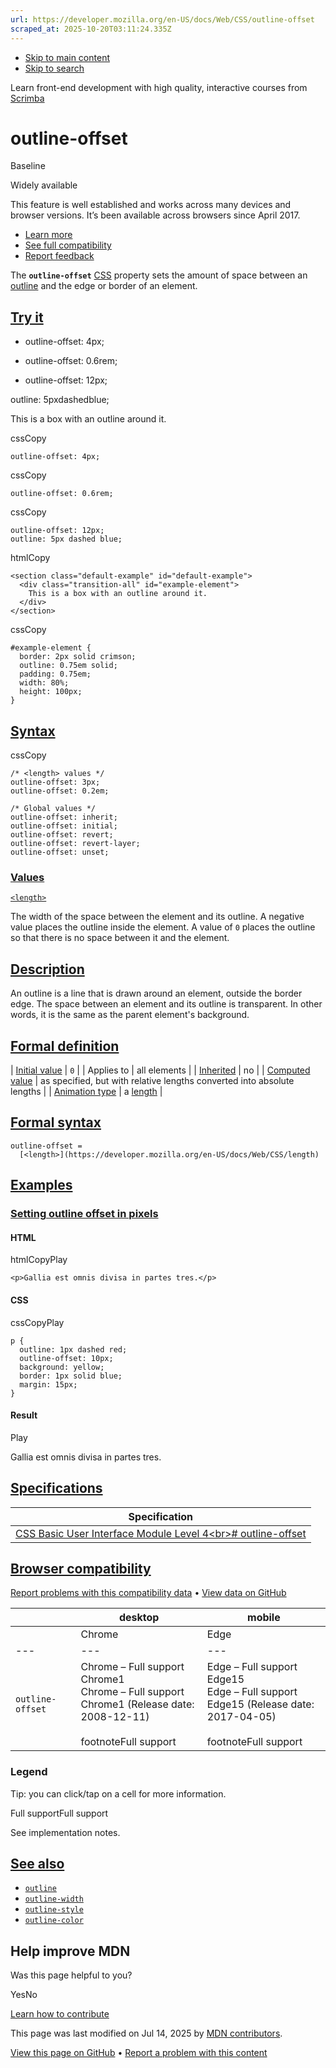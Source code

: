 ```yaml
---
url: https://developer.mozilla.org/en-US/docs/Web/CSS/outline-offset
scraped_at: 2025-10-20T03:11:24.335Z
---
```


- [Skip to main content](https://developer.mozilla.org/en-US/docs/Web/CSS/outline-offset#content)
- [Skip to search](https://developer.mozilla.org/en-US/docs/Web/CSS/outline-offset#search)

Learn front-end development with high quality, interactive courses
from
[Scrimba](https://scrimba.com/learn/frontend?via=mdn)

# outline-offset


Baseline

Widely available


This feature is well established and works across many devices and browser versions. It’s been available across browsers since ⁨April 2017⁩.


- [Learn more](https://developer.mozilla.org/en-US/docs/Glossary/Baseline/Compatibility)
- [See full compatibility](https://developer.mozilla.org/en-US/docs/Web/CSS/outline-offset#browser_compatibility)
- [Report feedback](https://survey.alchemer.com/s3/7634825/MDN-baseline-feedback?page=%2Fen-US%2Fdocs%2FWeb%2FCSS%2Foutline-offset&level=high)

The **`outline-offset`** [CSS](https://developer.mozilla.org/en-US/docs/Web/CSS) property sets the amount of space between an [outline](https://developer.mozilla.org/en-US/docs/Web/CSS/outline) and the edge or border of an element.

## [Try it](https://developer.mozilla.org/en-US/docs/Web/CSS/outline-offset\#try_it)

- outline-offset: 4px;

- outline-offset: 0.6rem;

- outline-offset: 12px;



outline: 5pxdashedblue;


This is a box with an outline around it.


cssCopy

```
outline-offset: 4px;

```

cssCopy

```
outline-offset: 0.6rem;

```

cssCopy

```
outline-offset: 12px;
outline: 5px dashed blue;

```

htmlCopy

```
<section class="default-example" id="default-example">
  <div class="transition-all" id="example-element">
    This is a box with an outline around it.
  </div>
</section>

```

cssCopy

```
#example-element {
  border: 2px solid crimson;
  outline: 0.75em solid;
  padding: 0.75em;
  width: 80%;
  height: 100px;
}

```

## [Syntax](https://developer.mozilla.org/en-US/docs/Web/CSS/outline-offset\#syntax)

cssCopy

```
/* <length> values */
outline-offset: 3px;
outline-offset: 0.2em;

/* Global values */
outline-offset: inherit;
outline-offset: initial;
outline-offset: revert;
outline-offset: revert-layer;
outline-offset: unset;

```

### [Values](https://developer.mozilla.org/en-US/docs/Web/CSS/outline-offset\#values)

[`<length>`](https://developer.mozilla.org/en-US/docs/Web/CSS/length)

The width of the space between the element and its outline. A negative value places the outline inside the element. A value of `0` places the outline so that there is no space between it and the element.

## [Description](https://developer.mozilla.org/en-US/docs/Web/CSS/outline-offset\#description)

An outline is a line that is drawn around an element, outside the border edge. The space between an element and its outline is transparent. In other words, it is the same as the parent element's background.

## [Formal definition](https://developer.mozilla.org/en-US/docs/Web/CSS/outline-offset\#formal_definition)

| [Initial value](https://developer.mozilla.org/en-US/docs/Web/CSS/CSS_cascade/Value_processing#initial_value) | `0` |
| Applies to | all elements |
| [Inherited](https://developer.mozilla.org/en-US/docs/Web/CSS/CSS_cascade/Inheritance) | no |
| [Computed value](https://developer.mozilla.org/en-US/docs/Web/CSS/CSS_cascade/Value_processing#computed_value) | as specified, but with relative lengths converted into absolute lengths |
| [Animation type](https://developer.mozilla.org/en-US/docs/Web/CSS/CSS_animated_properties) | a [length](https://developer.mozilla.org/en-US/docs/Web/CSS/length#interpolation "Values of the <length> CSS data type are interpolated as real, floating-point numbers.") |

## [Formal syntax](https://developer.mozilla.org/en-US/docs/Web/CSS/outline-offset\#formal_syntax)

```
outline-offset =
  [<length>](https://developer.mozilla.org/en-US/docs/Web/CSS/length)

```

## [Examples](https://developer.mozilla.org/en-US/docs/Web/CSS/outline-offset\#examples)

### [Setting outline offset in pixels](https://developer.mozilla.org/en-US/docs/Web/CSS/outline-offset\#setting_outline_offset_in_pixels)

#### HTML

htmlCopyPlay

```
<p>Gallia est omnis divisa in partes tres.</p>

```

#### CSS

cssCopyPlay

```
p {
  outline: 1px dashed red;
  outline-offset: 10px;
  background: yellow;
  border: 1px solid blue;
  margin: 15px;
}

```

#### Result

Play

Gallia est omnis divisa in partes tres.

## [Specifications](https://developer.mozilla.org/en-US/docs/Web/CSS/outline-offset\#specifications)

| Specification |
| --- |
| [CSS Basic User Interface Module Level 4\<br>\# outline-offset](https://drafts.csswg.org/css-ui/#outline-offset) |

## [Browser compatibility](https://developer.mozilla.org/en-US/docs/Web/CSS/outline-offset\#browser_compatibility)

[Report problems with this compatibility data](https://developer.mozilla.org/en-US/docs/Web/CSS/outline-offset# "Report an issue with this compatibility data") •
[View data on GitHub](https://github.com/mdn/browser-compat-data/tree/main/css/properties/outline-offset.json "File: ⁨css/properties/outline-offset.json⁩")

|  | desktop | mobile |
| --- | --- | --- |
|  | Chrome | Edge | Firefox | Opera | Safari | Chrome Android | Firefox for Android | Opera Android | Safari on iOS | Samsung Internet | WebView Android | WebView on iOS |
| --- | --- | --- | --- | --- | --- | --- | --- | --- | --- | --- | --- | --- |
| `outline-offset` | Chrome – Full support<br>Chrome1<br>Chrome – Full support<br>Chrome1 (Release date: ⁨2008-12-11⁩)<br> <br>footnoteFull support | Edge – Full support<br>Edge15<br>Edge – Full support<br>Edge15 (Release date: ⁨2017-04-05⁩)<br> <br>footnoteFull support | Firefox – Full support<br>Firefox1.5<br>footnote<br>Firefox – Full support<br>Firefox1.5 (Release date: ⁨2005-11-29⁩)<br> <br>footnote<br>footnoteBefore Firefox 88, an outline does not follow the shape of `border-radius`. | Opera – Full support<br>Opera9.5<br>Opera – Full support<br>Opera9.5 (Release date: ⁨2008-06-12⁩)<br> <br>footnoteFull support | Safari – Full support<br>Safari1.2<br>Safari – Full support<br>Safari1.2 (Release date: ⁨2004-02-02⁩)<br> <br>footnoteFull support | Chrome Android – Full support<br>Chrome Android18<br>Chrome Android – Full support<br>Chrome Android18 (Release date: ⁨2012-06-27⁩)<br> <br>footnoteFull support | Firefox for Android – Full support<br>Firefox for Android4<br>footnote<br>Firefox for Android – Full support<br>Firefox for Android4 (Release date: ⁨2011-03-29⁩)<br> <br>footnote<br>footnoteBefore Firefox for Android 88, an outline does not follow the shape of `border-radius`. | Opera Android – Full support<br>Opera Android14<br>Opera Android – Full support<br>Opera Android14 (Release date: ⁨2013-05-21⁩)<br> <br>footnoteFull support | Safari on iOS – Full support<br>Safari on iOS1<br>Safari on iOS – Full support<br>Safari on iOS1 (Release date: ⁨2007-06-29⁩)<br> <br>footnoteFull support | Samsung Internet – Full support<br>Samsung Internet1<br>Samsung Internet – Full support<br>Samsung Internet1 (Release date: ⁨2013-04-27⁩)<br> <br>footnoteFull support | WebView Android – Full support<br>WebView Android37<br>WebView Android – Full support<br>WebView Android37 (Release date: ⁨2014-09-03⁩)<br> <br>footnoteFull support | WebView on iOS – Full support<br>WebView on iOS1<br>WebView on iOS – Full support<br>WebView on iOS1 (Release date: ⁨2007-06-29⁩)<br> <br>footnoteFull support |

### Legend

Tip: you can click/tap on a cell for more information.


Full supportFull support

See implementation notes.

## [See also](https://developer.mozilla.org/en-US/docs/Web/CSS/outline-offset\#see_also)

- [`outline`](https://developer.mozilla.org/en-US/docs/Web/CSS/outline)
- [`outline-width`](https://developer.mozilla.org/en-US/docs/Web/CSS/outline-width)
- [`outline-style`](https://developer.mozilla.org/en-US/docs/Web/CSS/outline-style)
- [`outline-color`](https://developer.mozilla.org/en-US/docs/Web/CSS/outline-color)

## Help improve MDN

Was this page helpful to you?

YesNo

[Learn how to contribute](https://developer.mozilla.org/en-US/docs/MDN/Community/Getting_started)

This page was last modified on ⁨Jul 14, 2025⁩ by [MDN contributors](https://developer.mozilla.org/en-US/docs/Web/CSS/outline-offset/contributors.txt).


[View this page on GitHub](https://github.com/mdn/content/blob/main/files/en-us/web/css/outline-offset/index.md?plain=1 "Folder: ⁨en-us/web/css/outline-offset⁩ (Opens in a new tab)") • [Report a problem with this content](https://github.com/mdn/content/issues/new?template=page-report.yml&mdn-url=https%3A%2F%2Fdeveloper.mozilla.org%2Fen-US%2Fdocs%2FWeb%2FCSS%2Foutline-offset&metadata=%3C%21--+Do+not+make+changes+below+this+line+--%3E%0A%3Cdetails%3E%0A%3Csummary%3EPage+report+details%3C%2Fsummary%3E%0A%0A*+Folder%3A+%60en-us%2Fweb%2Fcss%2Foutline-offset%60%0A*+MDN+URL%3A+https%3A%2F%2Fdeveloper.mozilla.org%2Fen-US%2Fdocs%2FWeb%2FCSS%2Foutline-offset%0A*+GitHub+URL%3A+https%3A%2F%2Fgithub.com%2Fmdn%2Fcontent%2Fblob%2Fmain%2Ffiles%2Fen-us%2Fweb%2Fcss%2Foutline-offset%2Findex.md%0A*+Last+commit%3A+https%3A%2F%2Fgithub.com%2Fmdn%2Fcontent%2Fcommit%2F0cc9980e3b21c83d1800a428bc402ae1865326b2%0A*+Document+last+modified%3A+2025-07-14T14%3A43%3A58.000Z%0A%0A%3C%2Fdetails%3E "This will take you to GitHub to file a new issue.")